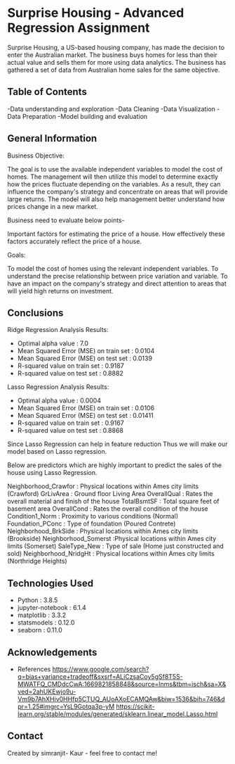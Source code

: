 # Surprise Housing - Advanced Regression Assignment

Surprise Housing, a US-based housing company, has made the decision to enter the Australian market. 
The business buys homes for less than their actual value and sells them for more using data analytics. 
The business has gathered a set of data from Australian home sales for the same objective.

## Table of Contents
-Data understanding and exploration
-Data Cleaning
-Data Visualization
-Data Preparation
-Model building and evaluation


## General Information

Business Objective:

The goal is to use the available independent variables to model the cost of homes. The management will then utilize this model to determine exactly how the prices fluctuate depending on the variables. As a result, they can influence the company's strategy and concentrate on areas that will provide large returns. The model will also help management better understand how prices change in a new market.

Business need to evaluate below points-

Important factors for estimating the price of a house.
How effectively these factors accurately reflect the price of a house.

Goals:

To model the cost of homes using the relevant independent variables.
To understand the precise relationship between price variation and variable.
To have an impact on the company's strategy and direct attention to areas that will yield high returns on investment.

## Conclusions

Ridge Regression Analysis Results:

- Optimal alpha value : 7.0
- Mean Squared Error (MSE) on train set : 0.0104
- Mean Squared Error (MSE) on test set : 0.0139
- R-squared value on train set : 0.9187
- R-squared value on test set : 0.8882


Lasso Regression Analysis Results:

- Optimal alpha value : 0.0004
- Mean Squared Error (MSE) on train set : 0.0106
- Mean Squared Error (MSE) on test set : 0.01411
- R-squared value on train set : 0.9167
- R-squared value on test set : 0.8868

Since Lasso Regression can help in feature reduction Thus we will make our model based on Lasso regression.

Below are predictors which are highly important to predict the sales of the house using Lasso Regression.

Neighborhood_Crawfor : Physical locations within Ames city limits (Crawford)
GrLivArea : Ground floor Living Area
OverallQual : Rates the overall material and finish of the house
TotalBsmtSF : Total square feet of basement area
OverallCond : Rates the overall condition of the house
Condition1_Norm : Proximity to various conditions (Normal)
Foundation_PConc : Type of foundation (Poured Contrete)
Neighborhood_BrkSide : Physical locations within Ames city limits (Brookside)
Neighborhood_Somerst :Physical locations within Ames city limits (Somerset)
SaleType_New : Type of sale (Home just constructed and sold)
Neighborhood_NridgHt : Physical locations within Ames city limits (Northridge Heights)



## Technologies Used
- Python : 3.8.5
- jupyter-notebook : 6.1.4
- matplotlib : 3.3.2
- statsmodels :  0.12.0
- seaborn  :  0.11.0


## Acknowledgements

- References 
https://www.google.com/search?q=bias+variance+tradeoff&sxsrf=ALiCzsaCoy5gSf8T5S-MWATFQ_CMDdcCwA:1669821858848&source=lnms&tbm=isch&sa=X&ved=2ahUKEwjo9u-Vm9b7AhXHiv0HHfp5CTUQ_AUoAXoECAMQAw&biw=1536&bih=746&dpr=1.25#imgrc=YsL9Gotqa3p-yM
https://scikit-learn.org/stable/modules/generated/sklearn.linear_model.Lasso.html


## Contact
Created by simranjit- Kaur - feel free to contact me!


